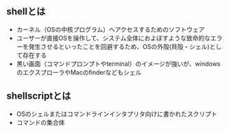 ## shellとは
* カーネル（OSの中核プログラム）へアクセスするためのソフトウェア
* ユーザーが直接OSを操作して、システム全体におよぼすような致命的なエラーを発生させるといったことを回避するため、OSの外殻(貝殻・シェル)として存在する
* 黒い画面（コマンドプロンプトやterminal）のイメージが強いが、windowsのエクスプローラやMacのfinderなどもシェル

## shellscriptとは
* OSのシェルまたはコマンドラインインタプリタ向けに書かれたスクリプト
* コマンドの集合体
